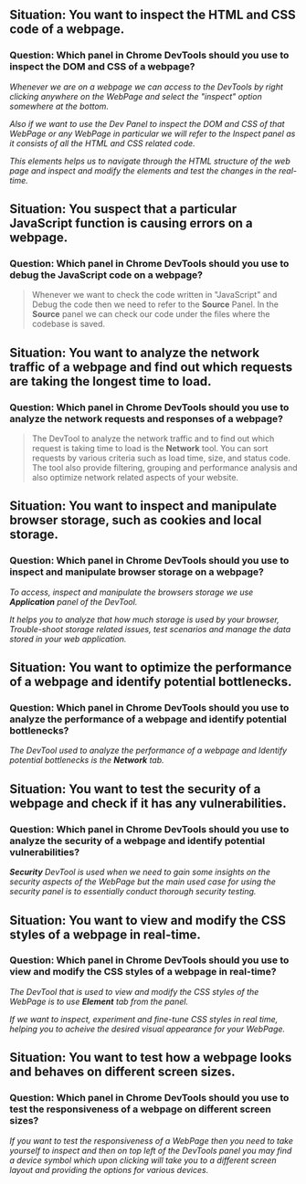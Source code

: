 ## Situation: You want to inspect the HTML and CSS code of a webpage.

### Question: Which panel in Chrome DevTools should you use to inspect the DOM and CSS of a webpage?

_Whenever we are on a webpage we can access to the DevTools by right clicking anywhere on the WebPage and select the "inspect" option somewhere at the bottom._

_Also if we want to use the Dev Panel to inspect the DOM and CSS of that WebPage or any WebPage in particular we will refer to the Inspect panel as it consists of all the HTML and CSS related code._

_This elements helps us to navigate through the HTML structure of the web page and inspect and modify the elements and test the changes in the real-time._

## Situation: You suspect that a particular JavaScript function is causing errors on a webpage.

### Question: Which panel in Chrome DevTools should you use to debug the JavaScript code on a webpage?

> Whenever we want to check the code written in "JavaScript" and Debug the code then we need to refer to the **Source** Panel.
> In the **Source** panel we can check our code under the files where the codebase is saved.

## Situation: You want to analyze the network traffic of a webpage and find out which requests are taking the longest time to load.

### Question: Which panel in Chrome DevTools should you use to analyze the network requests and responses of a webpage?

> The DevTool to analyze the network traffic and to find out which request is taking time to load is the **Network** tool.
> You can sort requests by various criteria such as load time, size, and status code.
> The tool also provide filtering, grouping and performance analysis and also optimize network related aspects of your website.

## Situation: You want to inspect and manipulate browser storage, such as cookies and local storage.

### Question: Which panel in Chrome DevTools should you use to inspect and manipulate browser storage on a webpage?

_To access, inspect and manipulate the browsers storage we use **Application** panel of the DevTool._

_It helps you to analyze that how much storage is used by your browser, Trouble-shoot storage related issues, test scenarios and manage the data stored in your web application._

## Situation: You want to optimize the performance of a webpage and identify potential bottlenecks.

### Question: Which panel in Chrome DevTools should you use to analyze the performance of a webpage and identify potential bottlenecks?

_The DevTool used to analyze the performance of a webpage and Identify potential bottlenecks is the **Network** tab._

## Situation: You want to test the security of a webpage and check if it has any vulnerabilities.

### Question: Which panel in Chrome DevTools should you use to analyze the security of a webpage and identify potential vulnerabilities?

_**Security** DevTool is used when we need to gain some insights on the security aspects of the WebPage but the main used case for using the security panel is to essentially conduct thorough security testing._

## Situation: You want to view and modify the CSS styles of a webpage in real-time.

### Question: Which panel in Chrome DevTools should you use to view and modify the CSS styles of a webpage in real-time?

_The DevTool that is used to view and modify the CSS styles of the WebPage is to use **Element** tab from the panel._

_If we want to inspect, experiment and fine-tune CSS styles in real time, helping you to acheive the desired visual appearance for your WebPage._

## Situation: You want to test how a webpage looks and behaves on different screen sizes.

### Question: Which panel in Chrome DevTools should you use to test the responsiveness of a webpage on different screen sizes?

_If you want to test the responsiveness of a WebPage then you need to take yourself to inspect and then on top left of the DevTools panel you may find a device symbol which upon clicking will take you to a different screen layout and providing the options for various devices._
